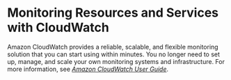 # Monitoring Resources and Services with CloudWatch<a name="cloudwatch"></a>

Amazon CloudWatch provides a reliable, scalable, and flexible monitoring solution that you can start using within minutes\. You no longer need to set up, manage, and scale your own monitoring systems and infrastructure\. For more information, see *[Amazon CloudWatch User Guide](https://docs.aws.amazon.com/AmazonCloudWatch/latest/DeveloperGuide/)*\.